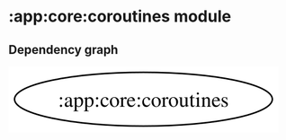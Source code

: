 # :app:core:coroutines module
## Dependency graph
![Dependency graph](../../../docs/images/graphs/dep_graph_app_core_coroutines.svg)
